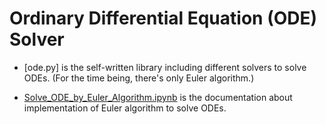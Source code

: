 # Ordinary Differential Equation (ODE) Solver

- [ode.py] is the self-written library including different solvers to solve ODEs. (For the time being, there's only Euler algorithm.)

- [Solve_ODE_by_Euler_Algorithm.ipynb](https://github.com/hsuanhao/Library/blob/master/ODE/Solve_ODE_by_Euler_Algorithm.ipynb) is the documentation about implementation of Euler algorithm to solve ODEs. 
